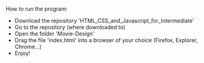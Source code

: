 How to run the program:
   - Download the repository 'HTML_CSS_and_Javascript_for_Intermediate'
   - Go to the repository (where downloaded to)
   - Open the folder 'Movie-Design'
   - Drag the file 'index.html' into a browser of your choice (Firefox, Explorer, Chrome...)
   - Enjoy!
